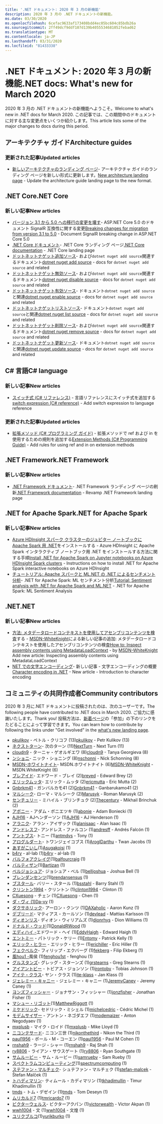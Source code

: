```yaml
---
title: '.NET ドキュメント: 2020 年 3 月の新機能'
description: 2020 年 3 月の .NET ドキュメントの新機能。
ms.date: 03/30/2020
ms.openlocfilehash: 6cefac9633af173408bdd4ec05bc604c85bdb26a
ms.sourcegitcommit: 2ff49dcf9ddf107d139b4055534681052febad62
ms.translationtype: MT
ms.contentlocale: ja-JP
ms.lasthandoff: 03/31/2020
ms.locfileid: "81433338"
---
```

# <a name="net-docs-whats-new-for-march-2020"></a><span data-ttu-id="fb464-103">.NET ドキュメント: 2020 年 3 月の新機能</span><span class="sxs-lookup"><span data-stu-id="fb464-103">.NET docs: What's new for March 2020</span></span>

<span data-ttu-id="fb464-104">2020 年 3 月の .NET ドキュメントの新機能へようこそ。</span><span class="sxs-lookup"><span data-stu-id="fb464-104">Welcome to what's new in .NET docs for March 2020.</span></span> <span data-ttu-id="fb464-105">この記事では、この期間中のドキュメントに対する主な変更点をいくつか紹介します。</span><span class="sxs-lookup"><span data-stu-id="fb464-105">This article lists some of the major changes to docs during this period.</span></span>

## <a name="architecture-guides"></a><span data-ttu-id="fb464-106">アーキテクチャ ガイド</span><span class="sxs-lookup"><span data-stu-id="fb464-106">Architecture guides</span></span>

### <a name="updated-articles"></a><span data-ttu-id="fb464-107">更新された記事</span><span class="sxs-lookup"><span data-stu-id="fb464-107">Updated articles</span></span>

- <span data-ttu-id="fb464-108">[新しいアーキテクチャのランディング ページ](../architecture/index.yml)- アーキテクチャ ガイドのランディング ページを新しい形式に更新します。</span><span class="sxs-lookup"><span data-stu-id="fb464-108">[New architecture landing page](../architecture/index.yml) - Update the architecture guide landing page to the new format.</span></span>

## <a name="net-core"></a><span data-ttu-id="fb464-109">.NET Core</span><span class="sxs-lookup"><span data-stu-id="fb464-109">.NET Core</span></span>

### <a name="new-articles"></a><span data-ttu-id="fb464-110">新しい記事</span><span class="sxs-lookup"><span data-stu-id="fb464-110">New articles</span></span>

- <span data-ttu-id="fb464-111">[バージョン 3.1 から 5.0 への移行の変更を壊す](../core/compatibility/3.1-5.0.md)- ASP.NET Core 5.0 のドキュメント SignalR 互換性に関する変更</span><span class="sxs-lookup"><span data-stu-id="fb464-111">[Breaking changes for migration from version 3.1 to 5.0](../core/compatibility/3.1-5.0.md) - Document SignalR breaking change in ASP.NET Core 5.0</span></span>
- <span data-ttu-id="fb464-112">[.NET Core ドキュメント](../core/index.yml)- .NET Core ランディング ページ</span><span class="sxs-lookup"><span data-stu-id="fb464-112">[.NET Core documentation](../core/index.yml) - .NET Core landing page</span></span>
- <span data-ttu-id="fb464-113">[ドットネットナゲット追加ソース](../core/tools/dotnet-nuget-add-source.md)- および`dotnet nuget add source`関連するドキュメント</span><span class="sxs-lookup"><span data-stu-id="fb464-113">[dotnet nuget add source](../core/tools/dotnet-nuget-add-source.md) - docs for `dotnet nuget add source` and related</span></span>
- <span data-ttu-id="fb464-114">[ドットネットナゲット無効ソース](../core/tools/dotnet-nuget-disable-source.md)- および`dotnet nuget add source`関連するドキュメント</span><span class="sxs-lookup"><span data-stu-id="fb464-114">[dotnet nuget disable source](../core/tools/dotnet-nuget-disable-source.md) - docs for `dotnet nuget add source` and related</span></span>
- <span data-ttu-id="fb464-115">[ドットネットナゲット有効ソース](../core/tools/dotnet-nuget-enable-source.md)- ドキュメント`dotnet nuget add source`と関連</span><span class="sxs-lookup"><span data-stu-id="fb464-115">[dotnet nuget enable source](../core/tools/dotnet-nuget-enable-source.md) - docs for `dotnet nuget add source` and related</span></span>
- <span data-ttu-id="fb464-116">[ドットネットナゲットリストソース](../core/tools/dotnet-nuget-list-source.md)- ドキュメント`dotnet nuget add source`と関連</span><span class="sxs-lookup"><span data-stu-id="fb464-116">[dotnet nuget list source](../core/tools/dotnet-nuget-list-source.md) - docs for `dotnet nuget add source` and related</span></span>
- <span data-ttu-id="fb464-117">[ドットネットナゲット削除ソース](../core/tools/dotnet-nuget-remove-source.md)- および`dotnet nuget add source`関連するドキュメント</span><span class="sxs-lookup"><span data-stu-id="fb464-117">[dotnet nuget remove source](../core/tools/dotnet-nuget-remove-source.md) - docs for `dotnet nuget add source` and related</span></span>
- <span data-ttu-id="fb464-118">[ドットネットナゲット更新ソース](../core/tools/dotnet-nuget-update-source.md)- ドキュメント`dotnet nuget add source`と関連</span><span class="sxs-lookup"><span data-stu-id="fb464-118">[dotnet nuget update source](../core/tools/dotnet-nuget-update-source.md) - docs for `dotnet nuget add source` and related</span></span>

## <a name="c-language"></a><span data-ttu-id="fb464-119">C# 言語</span><span class="sxs-lookup"><span data-stu-id="fb464-119">C# language</span></span>

### <a name="new-articles"></a><span data-ttu-id="fb464-120">新しい記事</span><span class="sxs-lookup"><span data-stu-id="fb464-120">New articles</span></span>

- <span data-ttu-id="fb464-121">[スイッチ式 (C# リファレンス)](../csharp/language-reference/operators/switch-expression.md) - 言語リファレンスにスイッチ式を追加する</span><span class="sxs-lookup"><span data-stu-id="fb464-121">[switch expression (C# reference)](../csharp/language-reference/operators/switch-expression.md) - Add switch expression to language reference</span></span>

### <a name="updated-articles"></a><span data-ttu-id="fb464-122">更新された記事</span><span class="sxs-lookup"><span data-stu-id="fb464-122">Updated articles</span></span>

- <span data-ttu-id="fb464-123">[拡張メソッド (C# プログラミング ガイド)](../csharp/programming-guide/classes-and-structs/extension-methods.md) - 拡張メソッドで ref および in を使用するための規則を追加する</span><span class="sxs-lookup"><span data-stu-id="fb464-123">[Extension Methods (C# Programming Guide)](../csharp/programming-guide/classes-and-structs/extension-methods.md) - Add rules for using ref and in on extension methods</span></span>

## <a name="net-framework"></a><span data-ttu-id="fb464-124">.NET Framework</span><span class="sxs-lookup"><span data-stu-id="fb464-124">.NET Framework</span></span>

### <a name="new-articles"></a><span data-ttu-id="fb464-125">新しい記事</span><span class="sxs-lookup"><span data-stu-id="fb464-125">New articles</span></span>

- <span data-ttu-id="fb464-126">[.NET Framework ドキュメント](../framework/index.yml)- .NET Framework ランディング ページの刷新</span><span class="sxs-lookup"><span data-stu-id="fb464-126">[.NET Framework documentation](../framework/index.yml) - Revamp .NET Framework landing page</span></span>

## <a name="net-for-apache-spark"></a><span data-ttu-id="fb464-127">.NET for Apache Spark</span><span class="sxs-lookup"><span data-stu-id="fb464-127">.NET for Apache Spark</span></span>

### <a name="new-articles"></a><span data-ttu-id="fb464-128">新しい記事</span><span class="sxs-lookup"><span data-stu-id="fb464-128">New articles</span></span>

- <span data-ttu-id="fb464-129">[Azure HDInsight スパーク クラスターのジュピター ノートブックに Apache Spark 用 .NET](../spark/how-to-guides/hdinsight-notebook-installation.md)をインストールする - Azure HDInsight に Apache Spark インタラクティブ ノートブック用 .NET をインストールする方法に関する手順</span><span class="sxs-lookup"><span data-stu-id="fb464-129">[Install .NET for Apache Spark on Jupyter notebooks on Azure HDInsight Spark clusters](../spark/how-to-guides/hdinsight-notebook-installation.md) - Instructions on how to install .NET for Apache Spark interactive notebooks on Azure HDInsight</span></span>
- <span data-ttu-id="fb464-130">[チュートリアル: Apache スパークと ML.NET の .NET によるセンチメント分析](../spark/tutorials/ml-sentment-analysis.md)- .NET for Apache Spark: ML センチメント分析</span><span class="sxs-lookup"><span data-stu-id="fb464-130">[Tutorial: Sentiment analysis with .NET for Apache Spark and ML.NET](../spark/tutorials/ml-sentment-analysis.md) - .NET for Apache Spark: ML Sentiment Analysis</span></span>

## <a name="net"></a><span data-ttu-id="fb464-131">.NET</span><span class="sxs-lookup"><span data-stu-id="fb464-131">.NET</span></span>

### <a name="new-articles"></a><span data-ttu-id="fb464-132">新しい記事</span><span class="sxs-lookup"><span data-stu-id="fb464-132">New articles</span></span>

- <span data-ttu-id="fb464-133">[方法: メタデータロードコンテキストを使用してアセンブリコンテンツを検査](../standard/assembly/inspect-contents-using-metadataloadcontext.md)する - [MSDN-WhiteKnight](https://github.com/MSDN-WhiteKnight)による新しい記事の追加: メタデータロードコンテキストを使用したアセンブリコンテンツの検査</span><span class="sxs-lookup"><span data-stu-id="fb464-133">[How to: Inspect assembly contents using MetadataLoadContext](../standard/assembly/inspect-contents-using-metadataloadcontext.md) - by [MSDN-WhiteKnight](https://github.com/MSDN-WhiteKnight) Add new article: Inspecting assembly contents using MetadataLoadContext</span></span>
- <span data-ttu-id="fb464-134">[NET での文字エンコーディング](../standard/base-types/character-encoding-introduction.md)- 新しい記事 - 文字エンコーディングの概要</span><span class="sxs-lookup"><span data-stu-id="fb464-134">[Character encoding in .NET](../standard/base-types/character-encoding-introduction.md) - New article - Introduction to character encoding</span></span>

## <a name="community-contributors"></a><span data-ttu-id="fb464-135">コミュニティの共同作成者</span><span class="sxs-lookup"><span data-stu-id="fb464-135">Community contributors</span></span>

<span data-ttu-id="fb464-136">2020 年 3 月に.NET ドキュメントに投稿されたのは、次のユーザーです。</span><span class="sxs-lookup"><span data-stu-id="fb464-136">The following people have contributed to .NET docs in March 2020.</span></span> <span data-ttu-id="fb464-137">ご協力に感謝いたします。</span><span class="sxs-lookup"><span data-stu-id="fb464-137">Thank you!</span></span> <span data-ttu-id="fb464-138">投稿方法は、[新着ページ](index.yml)の「参加」の下のリンクをたどることによって学習できます。</span><span class="sxs-lookup"><span data-stu-id="fb464-138">You can learn how to contribute by following the links under "Get involved" in the [what's new landing page](index.yml).</span></span>

- <span data-ttu-id="fb464-139">[pkulikov](https://github.com/pkulikov) - ペトル・クリコフ (13)</span><span class="sxs-lookup"><span data-stu-id="fb464-139">[pkulikov](https://github.com/pkulikov) - Petr Kulikov (13)</span></span>
- <span data-ttu-id="fb464-140">[ネクストターン](https://github.com/NextTurn)- 次のターン (11)</span><span class="sxs-lookup"><span data-stu-id="fb464-140">[NextTurn](https://github.com/NextTurn) - Next Turn (11)</span></span>
- <span data-ttu-id="fb464-141">[cloudn9](https://github.com/cloudn9) - ターニャ・ゲオルギエワ (8)</span><span class="sxs-lookup"><span data-stu-id="fb464-141">[cloudn9](https://github.com/cloudn9) - Tanya Georgieva (8)</span></span>
- <span data-ttu-id="fb464-142">[ンショニ](https://github.com/nschonni)- ニック・ショニング (8)</span><span class="sxs-lookup"><span data-stu-id="fb464-142">[nschonni](https://github.com/nschonni) - Nick Schonning (8)</span></span>
- <span data-ttu-id="fb464-143">[MSDN-ホワイトナイト](https://github.com/MSDN-WhiteKnight)- MSDN.ホワイトナイト (6)</span><span class="sxs-lookup"><span data-stu-id="fb464-143">[MSDN-WhiteKnight](https://github.com/MSDN-WhiteKnight) - MSDN.WhiteKnight (6)</span></span>
- <span data-ttu-id="fb464-144">[ブレアイド](https://github.com/breyed)- エドワード・ブレイ (2)</span><span class="sxs-lookup"><span data-stu-id="fb464-144">[breyed](https://github.com/breyed) - Edward Brey (2)</span></span>
- <span data-ttu-id="fb464-145">[エリックムッタ](https://github.com/ericmutta)- エリック・ムッタ (2)</span><span class="sxs-lookup"><span data-stu-id="fb464-145">[ericmutta](https://github.com/ericmutta) - Eric Mutta (2)</span></span>
- <span data-ttu-id="fb464-146">[Gnbrkm41](https://github.com/Gnbrkm41) - ガンバルカモ41 (2)</span><span class="sxs-lookup"><span data-stu-id="fb464-146">[Gnbrkm41](https://github.com/Gnbrkm41) - Ganbarukamo41 (2)</span></span>
- <span data-ttu-id="fb464-147">[マルシーク](https://github.com/Marusyk)- ローマ・マルシーク (2)</span><span class="sxs-lookup"><span data-stu-id="fb464-147">[Marusyk](https://github.com/Marusyk) - Roman Marusyk (2)</span></span>
- <span data-ttu-id="fb464-148">[センチュリー](https://github.com/Thecentury) - ミハイル・ブリンチュク (2)</span><span class="sxs-lookup"><span data-stu-id="fb464-148">[Thecentury](https://github.com/Thecentury) - Mikhail Brinchuk (2)</span></span>
- <span data-ttu-id="fb464-149">[アボニー](https://github.com/abonie) - アダム・ボニエツキ (1)</span><span class="sxs-lookup"><span data-stu-id="fb464-149">[abonie](https://github.com/abonie) - Adam Boniecki (1)</span></span>
- <span data-ttu-id="fb464-150">[AJH16](https://github.com/AJH16) - AJヘンダーソン (1)</span><span class="sxs-lookup"><span data-stu-id="fb464-150">[AJH16](https://github.com/AJH16) - AJ Henderson (1)</span></span>
- <span data-ttu-id="fb464-151">[アラニク](https://github.com/alanisaac)- アラン・アイザック (1)</span><span class="sxs-lookup"><span data-stu-id="fb464-151">[alanisaac](https://github.com/alanisaac) - Alan Isaac (1)</span></span>
- <span data-ttu-id="fb464-152">[アンドレスフ](https://github.com/andresff)- アンドレス・ファルコン (1)</span><span class="sxs-lookup"><span data-stu-id="fb464-152">[andresff](https://github.com/andresff) - Andrés Falcón (1)</span></span>
- <span data-ttu-id="fb464-153">[アントブス](https://github.com/antmdvs)- トニー (1)</span><span class="sxs-lookup"><span data-stu-id="fb464-153">[antmdvs](https://github.com/antmdvs) - Tony (1)</span></span>
- <span data-ttu-id="fb464-154">[アログルダート](https://github.com/AroglDarthu)- トワンジェイコブス (1)</span><span class="sxs-lookup"><span data-stu-id="fb464-154">[AroglDarthu](https://github.com/AroglDarthu) - Twan Jacobs (1)</span></span>
- <span data-ttu-id="fb464-155">[あすがこいし](https://github.com/Asugakoisi)(1)</span><span class="sxs-lookup"><span data-stu-id="fb464-155">[Asugakoisi](https://github.com/Asugakoisi) (1)</span></span>
- <span data-ttu-id="fb464-156">[b4ry](https://github.com/b4ry) - aI-Iab (1)</span><span class="sxs-lookup"><span data-stu-id="fb464-156">[b4ry](https://github.com/b4ry) - aI-Iab (1)</span></span>
- <span data-ttu-id="fb464-157">[バルフォアクレイグ](https://github.com/balfourcraig)(1)</span><span class="sxs-lookup"><span data-stu-id="fb464-157">[balfourcraig](https://github.com/balfourcraig) (1)</span></span>
- <span data-ttu-id="fb464-158">[バルティザン](https://github.com/Bartizan)(1)</span><span class="sxs-lookup"><span data-stu-id="fb464-158">[Bartizan](https://github.com/Bartizan) (1)</span></span>
- <span data-ttu-id="fb464-159">[ベルジョシュア](https://github.com/belljoshua)- ジョシュア・ベル (1)</span><span class="sxs-lookup"><span data-stu-id="fb464-159">[belljoshua](https://github.com/belljoshua) - Joshua Bell (1)</span></span>
- <span data-ttu-id="fb464-160">[ブレンダンセンツ](https://github.com/brendansensus)(1)</span><span class="sxs-lookup"><span data-stu-id="fb464-160">[brendansensus](https://github.com/brendansensus) (1)</span></span>
- <span data-ttu-id="fb464-161">[ブスタール](https://github.com/bsstahl)- バリー・スタール (1)</span><span class="sxs-lookup"><span data-stu-id="fb464-161">[bsstahl](https://github.com/bsstahl) - Barry Stahl (1)</span></span>
- <span data-ttu-id="fb464-162">[クリントン1994](https://github.com/clinton1994) - クリントン (1)</span><span class="sxs-lookup"><span data-stu-id="fb464-162">[clinton1994](https://github.com/clinton1994) - Clinton (1)</span></span>
- <span data-ttu-id="fb464-163">[CXuesong](https://github.com/CXuesong) - チェン (1)</span><span class="sxs-lookup"><span data-stu-id="fb464-163">[CXuesong](https://github.com/CXuesong) - Chen (1)</span></span>
- <span data-ttu-id="fb464-164">[ダ・ヴィ (1)](https://github.com/Da-vy)</span><span class="sxs-lookup"><span data-stu-id="fb464-164">[Da-vy](https://github.com/Da-vy) (1)</span></span>
- <span data-ttu-id="fb464-165">[ダクサホリック](https://github.com/DAXaholic)- アーロン・クンツ (1)</span><span class="sxs-lookup"><span data-stu-id="fb464-165">[DAXaholic](https://github.com/DAXaholic) - Aaron Kunz (1)</span></span>
- <span data-ttu-id="fb464-166">[デブリード](https://github.com/devlead)- マティアス・カールソン (1)</span><span class="sxs-lookup"><span data-stu-id="fb464-166">[devlead](https://github.com/devlead) - Mattias Karlsson (1)</span></span>
- <span data-ttu-id="fb464-167">[ディオンリス](https://github.com/dionrhys)- ディオン・ウィリアムズ (1)</span><span class="sxs-lookup"><span data-stu-id="fb464-167">[dionrhys](https://github.com/dionrhys) - Dion Williams (1)</span></span>
- <span data-ttu-id="fb464-168">[ドナルド・ウッド](https://github.com/DonaldRWood)(1)</span><span class="sxs-lookup"><span data-stu-id="fb464-168">[DonaldRWood](https://github.com/DonaldRWood) (1)</span></span>
- <span data-ttu-id="fb464-169">[エディハイ -](https://github.com/EddyHaigh)エドワード・ヘイ (1)</span><span class="sxs-lookup"><span data-stu-id="fb464-169">[EddyHaigh](https://github.com/EddyHaigh) - Edward Haigh (1)</span></span>
- <span data-ttu-id="fb464-170">[エントミー](https://github.com/Entomy) - パトリック・ケリー (1)</span><span class="sxs-lookup"><span data-stu-id="fb464-170">[Entomy](https://github.com/Entomy) - Patrick Kelly (1)</span></span>
- <span data-ttu-id="fb464-171">[エリック・ヒラー](https://github.com/erichiller) - エリック・ヒラー (1)</span><span class="sxs-lookup"><span data-stu-id="fb464-171">[erichiller](https://github.com/erichiller) - Eric Hiller (1)</span></span>
- <span data-ttu-id="fb464-172">[フェクベルク](https://github.com/fekberg)- フィリップ・エクバーグ (1)</span><span class="sxs-lookup"><span data-stu-id="fb464-172">[fekberg](https://github.com/fekberg) - Filip Ekberg (1)</span></span>
- <span data-ttu-id="fb464-173">[風hou1 -](https://github.com/fenghou1st)風侯 (1)</span><span class="sxs-lookup"><span data-stu-id="fb464-173">[fenghou1st](https://github.com/fenghou1st) - fenghou (1)</span></span>
- <span data-ttu-id="fb464-174">[グルスタンズ](https://github.com/grstearns)- グレッグ・スターンズ (1)</span><span class="sxs-lookup"><span data-stu-id="fb464-174">[grstearns](https://github.com/grstearns) - Greg Stearns (1)</span></span>
- <span data-ttu-id="fb464-175">[アイアントビー](https://github.com/irontoby) - トビアス・ジョンソン (1)</span><span class="sxs-lookup"><span data-stu-id="fb464-175">[irontoby](https://github.com/irontoby) - Tobias Johnson (1)</span></span>
- <span data-ttu-id="fb464-176">[アイテ・クラス](https://github.com/ite-klass)- ヤン・クラス (1)</span><span class="sxs-lookup"><span data-stu-id="fb464-176">[ite-klass](https://github.com/ite-klass) - Jan Klass (1)</span></span>
- <span data-ttu-id="fb464-177">[ジェレミー・キャニー](https://github.com/JeremyCaney) - ジェレミー・キャニー (1)</span><span class="sxs-lookup"><span data-stu-id="fb464-177">[JeremyCaney](https://github.com/JeremyCaney) - Jeremy Caney (1)</span></span>
- <span data-ttu-id="fb464-178">[ヨンズフィッシャー](https://github.com/jonzfisher) - ジョナサン・フィッシャー (1)</span><span class="sxs-lookup"><span data-stu-id="fb464-178">[jonzfisher](https://github.com/jonzfisher) - Jonathan Fisher (1)</span></span>
- <span data-ttu-id="fb464-179">[マシュー・リゴット](https://github.com/MatthewRiggott)(1)</span><span class="sxs-lookup"><span data-stu-id="fb464-179">[MatthewRiggott](https://github.com/MatthewRiggott) (1)</span></span>
- <span data-ttu-id="fb464-180">[ミケドリック](https://github.com/michelcedric)- セドリック・ミシェル (1)</span><span class="sxs-lookup"><span data-stu-id="fb464-180">[michelcedric](https://github.com/michelcedric) - Cédric Michel (1)</span></span>
- <span data-ttu-id="fb464-181">[モデムサイザー](https://github.com/modemaizer) - アントン・ネゴダエフ (1)</span><span class="sxs-lookup"><span data-stu-id="fb464-181">[modemaizer](https://github.com/modemaizer) - Anton Negodyaev (1)</span></span>
- <span data-ttu-id="fb464-182">[mxplusb](https://github.com/mxplusb) - マイク・ロイド (1)</span><span class="sxs-lookup"><span data-stu-id="fb464-182">[mxplusb](https://github.com/mxplusb) - Mike Lloyd (1)</span></span>
- <span data-ttu-id="fb464-183">[ニコンテサード](https://github.com/nikonthethird)- ニコン三世 (1)</span><span class="sxs-lookup"><span data-stu-id="fb464-183">[nikonthethird](https://github.com/nikonthethird) - Nikon the Third (1)</span></span>
- <span data-ttu-id="fb464-184">[paul1956](https://github.com/paul1956) - ポール・M・コーエン (1)</span><span class="sxs-lookup"><span data-stu-id="fb464-184">[paul1956](https://github.com/paul1956) - Paul M Cohen (1)</span></span>
- <span data-ttu-id="fb464-185">[rnshah9](https://github.com/rnshah9) - ラージ・シャー (1)</span><span class="sxs-lookup"><span data-stu-id="fb464-185">[rnshah9](https://github.com/rnshah9) - Raj Shah (1)</span></span>
- <span data-ttu-id="fb464-186">[ry8806](https://github.com/ry8806) - ライアン・サウスゲート (1)</span><span class="sxs-lookup"><span data-stu-id="fb464-186">[ry8806](https://github.com/ry8806) - Ryan Southgate (1)</span></span>
- <span data-ttu-id="fb464-187">[サムルービー](https://github.com/samrueby) - サム・ルービー (1)</span><span class="sxs-lookup"><span data-stu-id="fb464-187">[samrueby](https://github.com/samrueby) - Sam Rueby (1)</span></span>
- <span data-ttu-id="fb464-188">[スペクトラムコンピューティング](https://github.com/spectrumcomputing)(1)</span><span class="sxs-lookup"><span data-stu-id="fb464-188">[spectrumcomputing](https://github.com/spectrumcomputing) (1)</span></span>
- <span data-ttu-id="fb464-189">[ステファン・マルチェク](https://github.com/stefan-malcek)- シュテファン・マルチェク (1)</span><span class="sxs-lookup"><span data-stu-id="fb464-189">[stefan-malcek](https://github.com/stefan-malcek) - Štefan Malček (1)</span></span>
- <span data-ttu-id="fb464-190">[トハディマリン](https://github.com/tkhadimullin)- ティムール・カディマリン (1)</span><span class="sxs-lookup"><span data-stu-id="fb464-190">[tkhadimullin](https://github.com/tkhadimullin) - Timur Khadimullin (1)</span></span>
- <span data-ttu-id="fb464-191">[tmds](https://github.com/tmds) - トム・デゼイン (1)</span><span class="sxs-lookup"><span data-stu-id="fb464-191">[tmds](https://github.com/tmds) - Tom Deseyn (1)</span></span>
- <span data-ttu-id="fb464-192">[ムリカルド7](https://github.com/tmricardo7) (1)</span><span class="sxs-lookup"><span data-stu-id="fb464-192">[tmricardo7](https://github.com/tmricardo7) (1)</span></span>
- <span data-ttu-id="fb464-193">[ビクターウェルス](https://github.com/victorwealth)- ビクターアクパン (1)</span><span class="sxs-lookup"><span data-stu-id="fb464-193">[victorwealth](https://github.com/victorwealth) - Victor Akpan (1)</span></span>
- <span data-ttu-id="fb464-194">[wwh1004](https://github.com/wwh1004) - 文 (1)</span><span class="sxs-lookup"><span data-stu-id="fb464-194">[wwh1004](https://github.com/wwh1004) - 文煌 (1)</span></span>
- <span data-ttu-id="fb464-195">[ユリクブルコ](https://github.com/yurikburko)(1)</span><span class="sxs-lookup"><span data-stu-id="fb464-195">[yurikburko](https://github.com/yurikburko) (1)</span></span>
